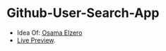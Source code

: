# Github-User-Search-App

-   Idea Of: [Osama Elzero](https://www.youtube.com/c/ElzeroInfo)
-   [Live Preview](https://philopaterhany.github.io/GitHub-User-Search-App/).
